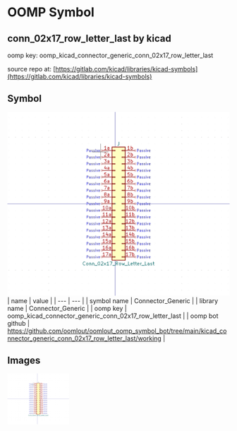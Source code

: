 # OOMP Symbol  
## conn_02x17_row_letter_last  by kicad  
  
oomp key: oomp_kicad_connector_generic_conn_02x17_row_letter_last  
  
source repo at: [https://gitlab.com/kicad/libraries/kicad-symbols](https://gitlab.com/kicad/libraries/kicad-symbols)  
## Symbol  
  
[![working.png](working_600.png)](working.png)  
| name | value | 
| --- | --- | 
| symbol name | Connector_Generic | 
| library name | Connector_Generic | 
| oomp key | oomp_kicad_connector_generic_conn_02x17_row_letter_last | 
| oomp bot github | https://github.com/oomlout/oomlout_oomp_symbol_bot/tree/main/kicad_connector_generic_conn_02x17_row_letter_last/working | 
## Images  
  
[![working.png](working_140.png)](working.png)  
